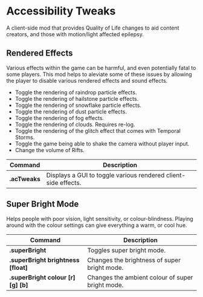 # Accessibility Tweaks

A client-side mod that provides Quality of Life changes to aid content creators, and those with motion/light affected epilepsy.

## Rendered Effects

Various effects within the game can be harmful, and even potentially fatal to some players. This mod helps to aleviate some of these issues by allowing the player to disable various rendered effects and sound effects.

 - Toggle the rendering of raindrop particle effects.
 - Toggle the rendering of hailstone particle effects.
 - Toggle the rendering of snowflake particle effects.
 - Toggle the rendering of dust particle effects.
 - Toggle the rendering of fog effects.
 - Toggle the rendering of clouds. Requires re-log.
 - Toggle the rendering of the glitch effect that comes with Temporal Storms.
 - Toggle the game being able to shake the camera without player input.
 - Change the volume of Rifts.

| Command							   | Description |
| ---								   | --- |
| **.acTweaks**						   | Displays a GUI to toggle various rendered client-side effects. |

## Super Bright Mode

Helps people with poor vision, light sensitivity, or colour-blindness. Playing around with the colour settings can give everything a warm, or cool hue.

| Command						       | Description |
| ---								   | --- |
| **.superBright**			           | Toggles super bright mode. |
| **.superBright brightness [float]**  | Changes the brightness of super bright mode. |
| **.superBright colour [r] [g] [b]**  | Changes the ambient colour of super bright mode. |
